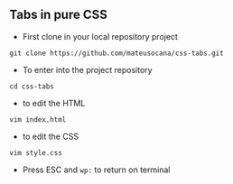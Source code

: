 ## Tabs in pure CSS
 
- First clone in your local repository project
```
git clone https://github.com/mateusocana/css-tabs.git
```
- To enter into the project repository
```
cd css-tabs
```
- to edit the HTML
```
vim index.html 
```
- to edit the CSS
```
vim style.css
```
- Press ESC and ```wp:``` to return on terminal
